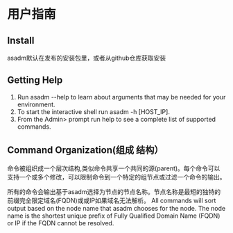 # 用户指南

## Install
asadm默认在发布的安装包里，或者从github仓库获取安装

## Getting Help

1. Run asadm --help to learn about arguments that may be needed for your environment.
2. To start the interactive shell run asadm -h [HOST_IP].
3. From the Admin> prompt run help to see a complete list of supported commands.

## Command Organization(组成 结构）

命令被组织成一个层次结构,类似命令共享一个共同的源(parent)。每个命令可以支持一个或多个修改，可以限制命令到一个特定的组节点或过滤一个命令的输出。

所有的命令会输出基于asadm选择为节点的节点名称。节点名称是最短的独特的前缀完全限定域名(FQDN)或或IP如果域名无法解析。
All commands will sort output based on the node name that asadm chooses for the node. The node name is the shortest unique prefix of Fully Qualified Domain Name (FQDN) or IP if the FQDN cannot be resolved.